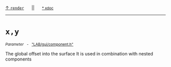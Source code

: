 [&#8593; `render`](LAB--gui--lab_guicomponent--render.md)&nbsp;&nbsp;&nbsp;&nbsp;&nbsp;&nbsp;||&nbsp;&nbsp;&nbsp;&nbsp;&nbsp;&nbsp;<small>[\* xdoc](../xdoc/LAB/gui.xmd#L100)</small>
***

# `x,y`
<small>*Parameter* &nbsp; - &nbsp; ["LAB/gui/component.h"](../include/LAB/gui/component.h)</small>  

The global offset into the surface
It is used in combination with nested components


